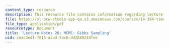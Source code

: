 ```yaml
---
content_type: resource
description: This resource file contains information regarding lecture 26.
file: https://ol-ocw-studio-app-qa.s3.amazonaws.com/courses/14-384-time-series-analysis-fall-2013/ceac3edf7016aaad5ac6dd2889244fee_MIT14_384F13_lec26.pdf
file_type: application/pdf
resourcetype: Document
title: 'Lecture Notes 26: MCMC: Gibbs Sampling'
uid: ceac3edf-7016-aaad-5ac6-dd2889244fee
---
```

